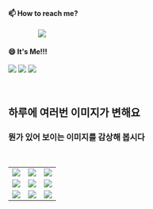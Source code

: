 #### 📫 How to reach me?
<a href="mailto:thquddnr123@gmail.com">
    <img 
        src="https://img.shields.io/badge/Gmail-d14836?style=flat-square&logo=Gmail&logoColor=white&link=mailto:thquddnr123@gmail.com"
        style="height : auto; margin-left : 60px; margin-right : 60px;"/>
</a>

#### 😄 It's Me!!!

<a href="https://cybecho.notion.site/SBU-s-Archives-854ccd3338c2456a867956f26143998a" target="_blank"><img src="https://img.shields.io/badge/Portfolio-303030?style=for-the-badge&logo=Notion&logoColor=white"/></a>
<a href="https://www.instagram.com/junk_warrior_vintage/" target="_blank"><img src="https://img.shields.io/badge/@junk_warrir_vintage-E4405F?style=for-the-badge&logo=Instagram&logoColor=white"/></a>
<a href="https://www.behance.net/thquddnr125654" target="_blank"><img src="https://img.shields.io/badge/Behance-1769FF?style=for-the-badge&logo=Behance&logoColor=white"/></a>

</br>

## 하루에 여러번 이미지가 변해요
### 뭔가 있어 보이는 이미지를 감상해 봅시다

<!--
마크업 바로보기 사이트
https://dillinger.io/ 
-->
 <br/> <table>
<tr>
<td><img src='https://www.random-art.org/img/large/415612.jpg'></td>
<td><img src='https://www.random-art.org/img/large/415646.jpg'></td>
<td><img src='https://www.random-art.org/img/large/416275.jpg'></td>
</tr>
<tr>
<td><img src='https://www.random-art.org/img/large/417325.jpg'></td>
<td><img src='https://www.random-art.org/img/large/416524.jpg'></td>
<td><img src='https://www.random-art.org/img/large/416110.jpg'></td>
</tr>
<tr>
<td><img src='https://www.random-art.org/img/large/415504.jpg'></td>
<td><img src='https://www.random-art.org/img/large/416902.jpg'></td>
<td><img src='https://www.random-art.org/img/large/415550.jpg'></td>
</tr>
</table>
